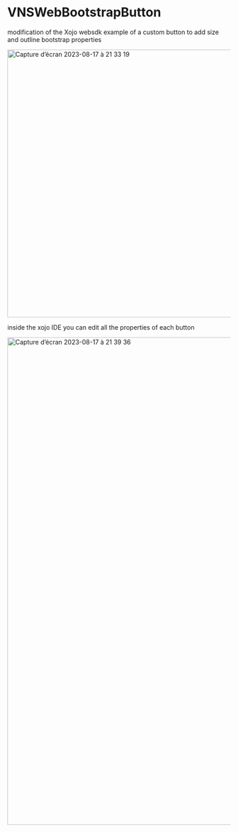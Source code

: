 # VNSWebBootstrapButton
modification of the Xojo websdk example of a custom button to add size and outline bootstrap properties

<img width="603" alt="Capture d’écran 2023-08-17 à 21 33 19" src="https://github.com/JYPochez/VNSWebBootstrapButton/assets/92308733/3057cfa7-259f-4d8e-a6fc-edfdab3dca28">

inside the xojo IDE you can edit all the properties of each button

<img width="1098" alt="Capture d’écran 2023-08-17 à 21 39 36" src="https://github.com/JYPochez/VNSWebBootstrapButton/assets/92308733/9ae27bc1-a553-4d30-9197-b803fafe59d3">
